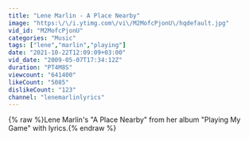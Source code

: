 ```yaml
---
title: "Lene Marlin - A Place Nearby"
image: "https:\/\/i.ytimg.com\/vi\/M2MofcPjonU\/hqdefault.jpg"
vid_id: "M2MofcPjonU"
categories: "Music"
tags: ["lene","marlin","playing"]
date: "2021-10-22T12:09:09+03:00"
vid_date: "2009-05-07T17:34:12Z"
duration: "PT4M8S"
viewcount: "641400"
likeCount: "5085"
dislikeCount: "123"
channel: "lenemarlinlyrics"
---
```

{% raw %}Lene Marlin's &quot;A Place Nearby&quot; from her album &quot;Playing My Game&quot; with lyrics.{% endraw %}
